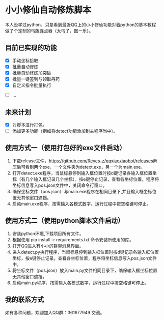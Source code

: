 # 小小修仙自动修炼脚本  

本人没学过python，只是看到最近QQ上的小小修仙功能对着python的基本教程做了个定制的丐版连点器（太丐了，图一乐）。  

## 目前已实现的功能  

- [x] 手动坐标拾取
- [x] 批量自动修炼
- [x] 批量自动修炼加突破
- [x] 批量一键签到与领取丹药
- [x] 自定义指令批量执行
<!-- - [ ] 自动检测QQ窗口位置 -->
- [ ] ...  

## 未来计划  

- [x] 对脚本进行打包。
- [ ] 添加更多功能（例如将detect功能添加到主程序当中）。

## 使用方式一（使用打包好的exe文件启动）

1. 下载release文件，<https://github.com/Reyes-z/qqxiaoxiaobot/releases>解压后可看到两个exe，一个文件夹为detect.exe，另一个为main.exe。
2. 打开detect.exe程序，当鼠标悬停到输入框位置时按d键记录各输入框位置坐标（有几个输入框记录几个坐标），按e键停止记录，查看各坐标位置，程序将坐标信息写入pos.json文件中，关闭命令行窗口。
3. 确保坐标文件（pos.json）与main.exe程序在相同目录下,并且输入框坐标位置无其他窗口遮挡。
4. 启动main.exe程序，按需输入各模式数字，运行过程中按空格键可停止。

## 使用方式二（使用python脚本文件启动）  

1. 安装python环境,下载项目所有文件。
2. 根据使用 pip install -r requirements.txt 命令安装所使用的库。
3. 打开QQ进入有小小的群聊消息界面。
4. 进入detect.py执行程序，当鼠标悬停到输入框位置时按d键记录各输入框位置坐标，按e键停止记录，查看各坐标位置，程序将坐标信息写入pos.json文件中。
5. 将坐标文件（pos.json）放入main.py文件相同目录下，确保输入框坐标位置无其他窗口遮挡。
6. 启动main.py程序，按需输入各模式数字，运行过程中按空格键可停止。
  
## 我的联系方式  

如有各种问题，欢迎加入QQ群：361977949 交流。
